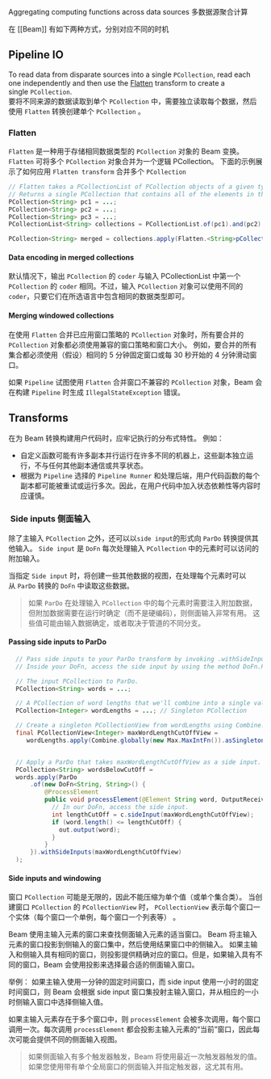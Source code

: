 Aggregating computing functions across data sources
多数据源聚合计算

在 [[Beam]] 有如下两种方式，分别对应不同的时机
## Pipeline IO
To read data from disparate sources into a single `PCollection`, read each one independently and then use the [Flatten](https://beam.apache.org/documentation/programming-guide/#flatten) transform to create a single `PCollection`.  
要将不同来源的数据读取到单个 `PCollection` 中，需要独立读取每个数据，然后使用 `Flatten` 转换创建单个 `PCollection` 。
### Flatten
`Flatten` 是一种用于存储相同数据类型的 `PCollection` 对象的 Beam 变换。`Flatten` 可将多个 `PCollection` 对象合并为一个逻辑 PCollection。
下面的示例展示了如何应用 `Flatten transform` 合并多个 `PCollection`
```java
// Flatten takes a PCollectionList of PCollection objects of a given type.
// Returns a single PCollection that contains all of the elements in the PCollection objects in that list.
PCollection<String> pc1 = ...;
PCollection<String> pc2 = ...;
PCollection<String> pc3 = ...;
PCollectionList<String> collections = PCollectionList.of(pc1).and(pc2).and(pc3);

PCollection<String> merged = collections.apply(Flatten.<String>pCollections());
```
#### Data encoding in merged collections
默认情况下，输出 `PCollection` 的 `coder` 与输入 PCollectionList 中第一个 `PCollection` 的 `coder` 相同。不过，输入 `PCollection` 对象可以使用不同的 `coder`，只要它们在所选语言中包含相同的数据类型即可。
#### Merging windowed collections
在使用 `Flatten` 合并已应用窗口策略的 `PCollection` 对象时，所有要合并的 `PCollection` 对象都必须使用兼容的窗口策略和窗口大小。
例如，要合并的所有集合都必须使用（假设）相同的 5 分钟固定窗口或每 30 秒开始的 4 分钟滑动窗口。

如果 `Pipeline` 试图使用 `Flatten` 合并窗口不兼容的 `PCollection` 对象，Beam 会在构建 `Pipeline` 时生成 `IllegalStateException` 错误。
## Transforms
在为 Beam 转换构建用户代码时，应牢记执行的分布式特性。
例如：
- 自定义函数可能有许多副本并行运行在许多不同的机器上，这些副本独立运行，不与任何其他副本通信或共享状态。
- 根据为 `Pipeline` 选择的 `Pipeline Runner` 和处理后端，用户代码函数的每个副本都可能被重试或运行多次。因此，在用户代码中加入状态依赖性等内容时应谨慎。
###  Side inputs 侧面输入
除了主输入 `PCollection` 之外，还可以以`side input`的形式向 `ParDo` 转换提供其他输入。 `Side input` 是 `DoFn` 每次处理输入 `PCollection` 中的元素时可以访问的附加输入。

当指定 `Side input` 时，将创建一些其他数据的视图，在处理每个元素时可以从 `ParDo` 转换的 `DoFn` 中读取这些数据。
>如果 `ParDo` 在处理输入 `PCollection` 中的每个元素时需要注入附加数据，但附加数据需要在运行时确定（而不是硬编码），则侧面输入非常有用。
>这些值可能由输入数据确定，或者取决于管道的不同分支。

#### Passing side inputs to ParDo
```java
  // Pass side inputs to your ParDo transform by invoking .withSideInputs.
  // Inside your DoFn, access the side input by using the method DoFn.ProcessContext.sideInput.

  // The input PCollection to ParDo.
  PCollection<String> words = ...;

  // A PCollection of word lengths that we'll combine into a single value.
  PCollection<Integer> wordLengths = ...; // Singleton PCollection

  // Create a singleton PCollectionView from wordLengths using Combine.globally and View.asSingleton.
  final PCollectionView<Integer> maxWordLengthCutOffView =
     wordLengths.apply(Combine.globally(new Max.MaxIntFn()).asSingletonView());


  // Apply a ParDo that takes maxWordLengthCutOffView as a side input.
  PCollection<String> wordsBelowCutOff =
  words.apply(ParDo
      .of(new DoFn<String, String>() {
          @ProcessElement
          public void processElement(@Element String word, OutputReceiver<String> out, ProcessContext c) {
            // In our DoFn, access the side input.
            int lengthCutOff = c.sideInput(maxWordLengthCutOffView);
            if (word.length() <= lengthCutOff) {
              out.output(word);
            }
          }
      }).withSideInputs(maxWordLengthCutOffView)
  );
```
#### Side inputs and windowing
窗口 `PCollection` 可能是无限的，因此不能压缩为单个值（或单个集合类）。
当创建窗口 `PCollection` 的 `PCollectionView` 时， `PCollectionView` 表示每个窗口一个实体（每个窗口一个单例，每个窗口一个列表等） 。

Beam 使用主输入元素的窗口来查找侧面输入元素的适当窗口。
Beam 将主输入元素的窗口投影到侧输入的窗口集中，然后使用结果窗口中的侧输入。
如果主输入和侧输入具有相同的窗口，则投影提供精确对应的窗口。但是，如果输入具有不同的窗口，Beam 会使用投影来选择最合适的侧面输入窗口。

举例：
如果主输入使用一分钟的固定时间窗口，而 side input 使用一小时的固定时间窗口，则 Beam 会根据 side input 窗口集投射主输入窗口，并从相应的一小时侧输入窗口中选择侧输入值。

如果主输入元素存在于多个窗口中，则 `processElement` 会被多次调用，每个窗口调用一次。每次调用 `processElement` 都会投影主输入元素的“当前”窗口，因此每次可能会提供不同的侧面输入视图。

>如果侧面输入有多个触发器触发，Beam 将使用最近一次触发器触发的值。如果您使用带有单个全局窗口的侧面输入并指定触发器，这尤其有用。
